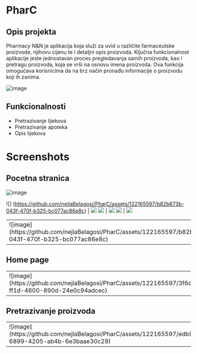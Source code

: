 # PharC

## Opis projekta
Pharmacy N&N je aplikacija koja služi za uvid u različite farmaceutske proizvode, njihovu cijenu te i detaljni opis proizvoda. Ključna funkcionalnost aplikacije jeste jednostavan proces pregledavanja samih proizvoda, kao i pretragu proizvoda, koja se vrši na osnovu imena proizvoda. Ova funkcija omogućava korisnicima da na brz način pronađu informacije o proizvodu koji ih zanima. 

![image](https://github.com/nejlaBelagosi/PharC/assets/122165597/f6a27952-a9cb-4541-9ba6-7d1cac2446ac)

## Funkcionalnosti

- Pretrazivanje lijekova
- Pretrazivanje apoteka
- Opis lijekova

# Screenshots

## Pocetna stranica
![image](https://github.com/nejlaBelagosi/PharC/assets/122165597/3862717f-8525-4424-9bc2-4f3ad326e5a1)

![] (https://github.com/nejlaBelagosi/PharC/assets/122165597/b82b673b-043f-470f-b325-bc077ac86e8c) |  ![](https://github.com/nejlaBelagosi/PharC/assets/122165597/26522b4f-d13b-4225-95f0-1cca130064e7)
![](outputs/output_Biotouch/18-15_02-02-2018/Verification/ITALIC/ITALIC_movementPoints_notbalanced_roc.png)  |  ![](outputs/output_Biotouch/18-15_02-02-2018/Verification/BLOCK_LETTERS/BLOCK_LETTERS_movementPoints_notbalanced_roc.png)
![](outputs/output_Biotouch/18-15_02-02-2018/Verification/ITALIC/ITALIC_movementPoints_notbalanced_frrVSfpr.png)  |  ![](outputs/output_Biotouch/18-15_02-02-2018/Verification/BLOCK_LETTERS/BLOCK_LETTERS_movementPoints_notbalanced_frrVSfpr.png)
<table>
  <tr>
    <td>![image](https://github.com/nejlaBelagosi/PharC/assets/122165597/b82b673b-043f-470f-b325-bc077ac86e8c)
</td>
    <td>![image](https://github.com/nejlaBelagosi/PharC/assets/122165597/26522b4f-d13b-4225-95f0-1cca130064e7)
    </td>
 </tr>
</table>

## Home page
<table>
  <tr>
    <td>![image](https://github.com/nejlaBelagosi/PharC/assets/122165597/3f6c9f7c-ff1d-4600-890d-24e0c94adcec)
</td>
    <td>![image](https://github.com/nejlaBelagosi/PharC/assets/122165597/de1e3886-0154-478f-9cc2-544eb507a5e0)
</td>
  </tr>
</table>

## Pretrazivanje proizvoda

<table>
  <tr>
    <td>![image](https://github.com/nejlaBelagosi/PharC/assets/122165597/edb95a6e-6899-4205-ab4b-6e3baae30c29)
</td>
    <td>![image](https://github.com/nejlaBelagosi/PharC/assets/122165597/bc3356f9-a679-4f29-8989-7f9fb9676549)

</td>
  </tr>
</table>
